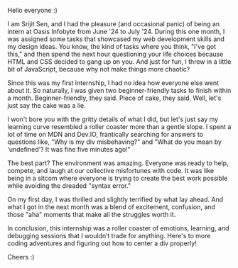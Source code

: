 Hello everyone :)

I am Srijit Sen, and I had the pleasure (and occasional panic) of being an intern at Oasis Infobyte from June '24 to July '24. During this one month, I was assigned some tasks that showcased my web development skills and my design ideas. You know, the kind of tasks where you think, "I've got this," and then spend the next hour questioning your life choices because HTML and CSS decided to gang up on you. And just for fun, I threw in a little bit of JavaScript, because why not make things more chaotic?

Since this was my first internship, I had no idea how everyone else went about it. So naturally, I was given two beginner-friendly tasks to finish within a month. Beginner-friendly, they said. Piece of cake, they said. Well, let's just say the cake was a lie.

I won't bore you with the gritty details of what I did, but let's just say my learning curve resembled a roller coaster more than a gentle slope. I spent a lot of time on MDN and Dev.IO, frantically searching for answers to questions like, "Why is my div misbehaving?" and "What do you mean by ‘undefined’? It was fine five minutes ago!"

The best part? The environment was amazing. Everyone was ready to help, compete, and laugh at our collective misfortunes with code. It was like being in a sitcom where everyone is trying to create the best work possible while avoiding the dreaded "syntax error."

On my first day, I was thrilled and slightly terrified by what lay ahead. And what I got in the next month was a blend of excitement, confusion, and those "aha" moments that make all the struggles worth it.

In conclusion, this internship was a roller coaster of emotions, learning, and debugging sessions that I wouldn’t trade for anything. Here's to more coding adventures and figuring out how to center a div properly! 

Cheers :)
